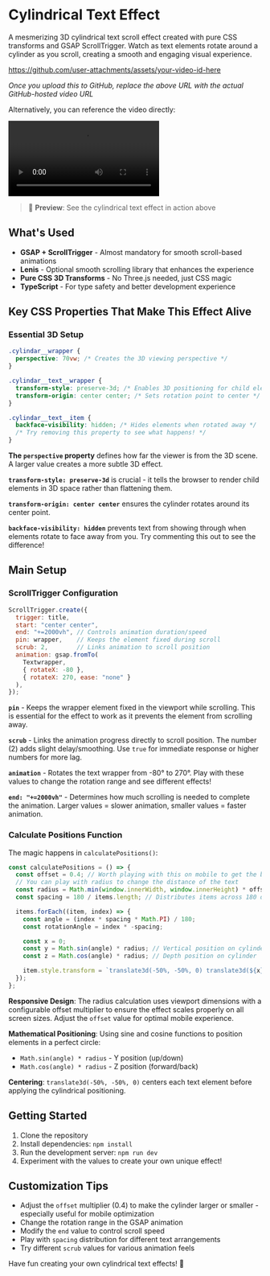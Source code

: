 # Cylindrical Text Effect

A mesmerizing 3D cylindrical text scroll effect created with pure CSS transforms and GSAP ScrollTrigger. Watch as text elements rotate around a cylinder as you scroll, creating a smooth and engaging visual experience.

https://github.com/user-attachments/assets/your-video-id-here

*Once you upload this to GitHub, replace the above URL with the actual GitHub-hosted video URL*

Alternatively, you can reference the video directly:

![Cylindrical Text Animation](./public/Cylindar_Text_Animation.mp4)

> 🎥 **Preview**: See the cylindrical text effect in action above

## What's Used

- **GSAP + ScrollTrigger** - Almost mandatory for smooth scroll-based animations
- **Lenis** - Optional smooth scrolling library that enhances the experience
- **Pure CSS 3D Transforms** - No Three.js needed, just CSS magic
- **TypeScript** - For type safety and better development experience

## Key CSS Properties That Make This Effect Alive

### Essential 3D Setup

```css
.cylindar__wrapper {
  perspective: 70vw; /* Creates the 3D viewing perspective */
}

.cylindar__text__wrapper {
  transform-style: preserve-3d; /* Enables 3D positioning for child elements */
  transform-origin: center center; /* Sets rotation point to center */
}

.cylindar__text__item {
  backface-visibility: hidden; /* Hides elements when rotated away */
  /* Try removing this property to see what happens! */
}
```

**The `perspective` property** defines how far the viewer is from the 3D scene. A larger value creates a more subtle 3D effect.

**`transform-style: preserve-3d`** is crucial - it tells the browser to render child elements in 3D space rather than flattening them.

**`transform-origin: center center`** ensures the cylinder rotates around its center point.

**`backface-visibility: hidden`** prevents text from showing through when elements rotate to face away from you. Try commenting this out to see the difference!

## Main Setup

### ScrollTrigger Configuration

```javascript
ScrollTrigger.create({
  trigger: title,
  start: "center center",
  end: "+=2000vh", // Controls animation duration/speed
  pin: wrapper,    // Keeps the element fixed during scroll
  scrub: 2,        // Links animation to scroll position
  animation: gsap.fromTo(
    Textwrapper,
    { rotateX: -80 },
    { rotateX: 270, ease: "none" }
  ),
});
```

**`pin`** - Keeps the wrapper element fixed in the viewport while scrolling. This is essential for the effect to work as it prevents the element from scrolling away.

**`scrub`** - Links the animation progress directly to scroll position. The number (2) adds slight delay/smoothing. Use `true` for immediate response or higher numbers for more lag.

**`animation`** - Rotates the text wrapper from -80° to 270°. Play with these values to change the rotation range and see different effects!

**`end: "+=2000vh"`** - Determines how much scrolling is needed to complete the animation. Larger values = slower animation, smaller values = faster animation.

### Calculate Positions Function

The magic happens in `calculatePositions()`:

```javascript
const calculatePositions = () => {
  const offset = 0.4; // Worth playing with this on mobile to get the best result
  // You can play with radius to change the distance of the text
  const radius = Math.min(window.innerWidth, window.innerHeight) * offset;
  const spacing = 180 / items.length; // Distributes items across 180 degrees

  items.forEach((item, index) => {
    const angle = (index * spacing * Math.PI) / 180;
    const rotationAngle = index * -spacing;

    const x = 0;
    const y = Math.sin(angle) * radius; // Vertical position on cylinder
    const z = Math.cos(angle) * radius; // Depth position on cylinder

    item.style.transform = `translate3d(-50%, -50%, 0) translate3d(${x}px, ${y}px, ${z}px) rotateX(${rotationAngle}deg)`;
  });
};
```

**Responsive Design**: The radius calculation uses viewport dimensions with a configurable offset multiplier to ensure the effect scales properly on all screen sizes. Adjust the `offset` value for optimal mobile experience.

**Mathematical Positioning**: Using sine and cosine functions to position elements in a perfect circle:
- `Math.sin(angle) * radius` - Y position (up/down)
- `Math.cos(angle) * radius` - Z position (forward/back)

**Centering**: `translate3d(-50%, -50%, 0)` centers each text element before applying the cylindrical positioning.

## Getting Started

1. Clone the repository
2. Install dependencies: `npm install`
3. Run the development server: `npm run dev`
4. Experiment with the values to create your own unique effect!

## Customization Tips

- Adjust the `offset` multiplier (0.4) to make the cylinder larger or smaller - especially useful for mobile optimization
- Change the rotation range in the GSAP animation
- Modify the `end` value to control scroll speed
- Play with `spacing` distribution for different text arrangements
- Try different `scrub` values for various animation feels

Have fun creating your own cylindrical text effects! 🎯
